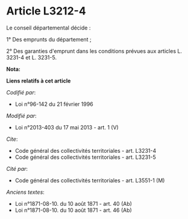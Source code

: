 # Article L3212-4

Le conseil départemental  décide : 

1° Des emprunts du département ; 

2° Des garanties d'emprunt dans les conditions prévues aux articles L. 3231-4 et L. 3231-5.

**Nota:**



**Liens relatifs à cet article**

_Codifié par_:

  - Loi n°96-142 du 21 février 1996

_Modifié par_:

  - Loi n°2013-403 du 17 mai 2013 - art. 1 (V)

_Cite_:

  - Code général des collectivités territoriales - art. L3231-4
  - Code général des collectivités territoriales - art. L3231-5

_Cité par_:

  - Code général des collectivités territoriales - art. L3551-1 (M)

_Anciens textes_:

  - Loi n°1871-08-10. du 10 août 1871 - art. 40 (Ab)
  - Loi n°1871-08-10. du 10 août 1871 - art. 46 (Ab)
